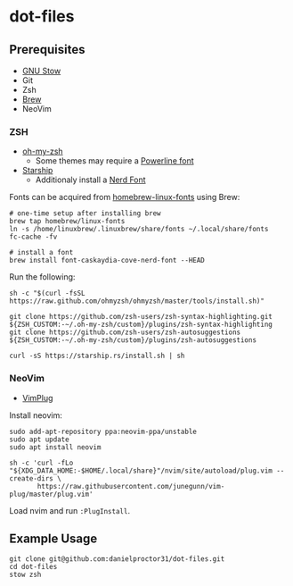 # dot-files

## Prerequisites

- [GNU Stow](https://www.gnu.org/software/stow/)
- Git
- Zsh
- [Brew](https://brew.sh/)
- NeoVim

### ZSH

- [oh-my-zsh](https://ohmyz.sh/#install)
  - Some themes may require a [Powerline font](https://github.com/powerline/fonts)
- [Starship](https://starship.rs/guide/#%F0%9F%9A%80-installation)
  - Additionaly install a [Nerd Font](https://www.nerdfonts.com/font-downloads)

Fonts can be acquired from [homebrew-linux-fonts](https://github.com/Homebrew/homebrew-linux-fonts) using Brew:

```
# one-time setup after installing brew
brew tap homebrew/linux-fonts
ln -s /home/linuxbrew/.linuxbrew/share/fonts ~/.local/share/fonts
fc-cache -fv

# install a font
brew install font-caskaydia-cove-nerd-font --HEAD
```

Run the following:
```
sh -c "$(curl -fsSL https://raw.github.com/ohmyzsh/ohmyzsh/master/tools/install.sh)"

git clone https://github.com/zsh-users/zsh-syntax-highlighting.git ${ZSH_CUSTOM:-~/.oh-my-zsh/custom}/plugins/zsh-syntax-highlighting
git clone https://github.com/zsh-users/zsh-autosuggestions ${ZSH_CUSTOM:-~/.oh-my-zsh/custom}/plugins/zsh-autosuggestions

curl -sS https://starship.rs/install.sh | sh
```

### NeoVim

- [VimPlug](https://github.com/junegunn/vim-plug)

Install neovim:
```
sudo add-apt-repository ppa:neovim-ppa/unstable
sudo apt update
sudo apt install neovim

sh -c 'curl -fLo "${XDG_DATA_HOME:-$HOME/.local/share}"/nvim/site/autoload/plug.vim --create-dirs \
       https://raw.githubusercontent.com/junegunn/vim-plug/master/plug.vim'
```

Load nvim and run `:PlugInstall`.

## Example Usage

```
git clone git@github.com:danielproctor31/dot-files.git
cd dot-files
stow zsh
```
